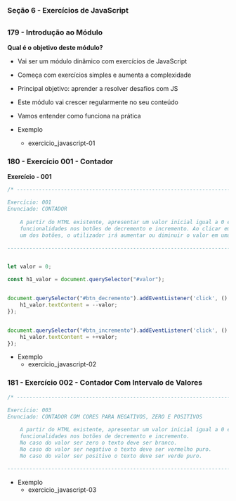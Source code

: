 ##
### Seção 6 - Exercícios de JavaScript
##


### 179 - Introdução ao Módulo

**Qual é o objetivo deste módulo?**

- Vai ser um módulo dinâmico com exercícios de JavaScript
- Começa com exercícios simples e aumenta a complexidade
- Principal objetivo: aprender a resolver desafios com JS
- Este módulo vai crescer regularmente no seu conteúdo
- Vamos entender como funciona na prática



- Exemplo
    - exercicio_javascript-01




### 180 - Exercício 001 - Contador


**Exercício - 001**

```js
/* ----------------------------------------------------------------------------

Exercício: 001
Enunciado: CONTADOR
    
    A partir do HTML existente, apresentar um valor inicial igual a 0 e definir
    funcionalidades nos botões de decremento e incremento. Ao clicar em cada
    um dos botões, o utilizador irá aumentar ou diminuir o valor em uma unidade.

---------------------------------------------------------------------------- */


let valor = 0;

const h1_valor = document.querySelector("#valor");


document.querySelector("#btn_decremento").addEventListener('click', () => {
    h1_valor.textContent = --valor;
});


document.querySelector("#btn_incremento").addEventListener('click', () => {
    h1_valor.textContent = ++valor;
});
```

- Exemplo
    - exercicio_javascript-02






### 181 - Exercício 002 - Contador Com Intervalo de Valores

```js
/* ----------------------------------------------------------------------------

Exercício: 003
Enunciado: CONTADOR COM CORES PARA NEGATIVOS, ZERO E POSITIVOS
    
    A partir do HTML existente, apresentar um valor inicial igual a 0 e definir
    funcionalidades nos botões de decremento e incremento.
    No caso do valor ser zero o texto deve ser branco.
    No caso do valor ser negativo o texto deve ser vermelho puro.
    No caso do valor ser positivo o texto deve ser verde puro.

---------------------------------------------------------------------------- */
```


- Exemplo
    - exercicio_javascript-03